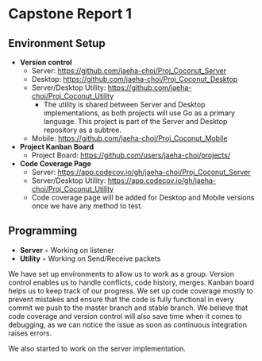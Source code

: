 # Capstone Report 1

## Environment Setup

- **Version control**
  - Server: https://github.com/jaeha-choi/Proj_Coconut_Server
  - Desktop: https://github.com/jaeha-choi/Proj_Coconut_Desktop
  - Server/Desktop Utility: https://github.com/jaeha-choi/Proj_Coconut_Utility
      - The utility is shared between Server and Desktop implementations, as both projects will use Go as a primary language. This project is part of the Server and Desktop repository as a subtree.
  - Mobile: https://github.com/jaeha-choi/Proj_Coconut_Mobile
- **Project Kanban Board**
    - Project Board: https://github.com/users/jaeha-choi/projects/
- **Code Coverage Page**
    - Server: https://app.codecov.io/gh/jaeha-choi/Proj_Coconut_Server
    - Server/Desktop Utility: https://app.codecov.io/gh/jaeha-choi/Proj_Coconut_Utility
    - Code coverage page will be added for Desktop and Mobile versions once we have any
       method to test.

## Programming

- **Server**
    ◦ Working on listener
- **Utility**
    ◦ Working on Send/Receive packets

We have set up environments to allow us to work as a group. Version control enables us to handle
conflicts, code history, merges. Kanban board helps us to keep track of our progress. We set up code
coverage mostly to prevent mistakes and ensure that the code is fully functional in every commit we
push to the master branch and stable branch. We believe that code coverage and version control will
also save time when it comes to debugging, as we can notice the issue as soon as continuous integration
raises errors.

We also started to work on the server implementation.